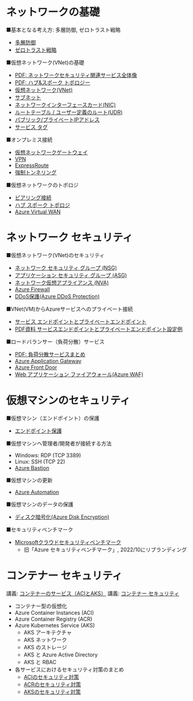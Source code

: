 # ネットワークの基礎

■基本となる考え方: 多層防御, ゼロトラスト戦略

- [多層防御](../../network/defense-in-depth.md)
- [ゼロトラスト戦略](../../SC/zero-trust.md)

<!--
- 参考: [LAPS](../../network/laps.md)
-->

■仮想ネットワーク(VNet)の基礎

- [PDF: ネットワークセキュリティ関連サービス全体像](../pdf/mod2/ネットワークセキュリティ関連サービス.pdf)
- [PDF: ハブ&スポーク トポロジー](../../network/ハブ・スポーク.pdf)
- [仮想ネットワーク(VNet)](../../network/vnet.md)
- [サブネット](../../network/subnet.md)
- [ネットワークインターフェースカード(NIC)](../../network/nic.md)
- [ルートテーブル / ユーザー定義のルート(UDR)](../../network/udr.md)
- [パブリック/プライベートIPアドレス](../../network/ip-address.md)
- [サービス タグ](../../network/service-tag.md)

■オンプレミス接続

- [仮想ネットワークゲートウェイ](../../network/virtual-network-gateway.md)
- [VPN](../../network/vpn.md)
- [ExpressRoute](../../network/er.md)
- [強制トンネリング](../../network/forced-tunneling.md)

■仮想ネットワークのトポロジ

- [ピアリング接続](../../AZ-104/mod05-01-peering.md)
- [ハブ スポーク トポロジ](../../network/hub-spoke.md)
- [Azure Virtual WAN](../../AZ-104/mod05-04-virtualwan.md)

# ネットワーク セキュリティ

■仮想ネットワーク(VNet)のセキュリティ

- [ネットワーク セキュリティ グループ (NSG)](../../AZ-700/nsg.md)
- [アプリケーション セキュリティ グループ (ASG)](../../network/asg.md)
- [ネットワーク仮想アプライアンス (NVA)](../../network/nva.md)
- [Azure Firewall](../../network/azure-firewall.md)
- [DDoS保護(Azure DDoS Protection)](../../network/ddos-protection.md)

<!--
[ラボ: NSG/ASG](https://github.com/MicrosoftLearning/AZ500-AzureSecurityTechnologies.ja-jp/blob/main/Instructions/Labs/LAB_07_NSGs.md)

[ラボ: Azure Firewall](https://github.com/MicrosoftLearning/AZ500-AzureSecurityTechnologies.ja-jp/blob/main/Instructions/Labs/LAB_08_AzureFirewall.md)
-->

■VNet(VM)からAzureサービスへのプライベート接続

<!--
- [プライベート リンク](../../network/private-link.md)
-->
- [サービス エンドポイントとプライベートエンドポイント](../../network/service-endpoint.md)
- [PDF資料 サービスエンドポイントとプライベートエンドポイント設定例](../pdf/mod2/サービスエンドポイントとプライベートエンドポイント設定例.pdf)

■ロードバランサー（負荷分散）サービス

- [PDF: 負荷分散サービスまとめ](../../AZ-104-2023/pdf/Azureの負荷分散サービスまとめ.pdf)
- [Azure Application Gateway](../../network/appgw.md)
- [Azure Front Door](../../network/front-door.md)
- [Web アプリケーション ファイアウォール(Azure WAF)](../../AZ-303/mod05-07-waf.md)

# 仮想マシンのセキュリティ

■仮想マシン（エンドポイント）の保護

- [エンドポイント保護](../../SC/endpoint-protection/endpoint-protection.md)

■仮想マシンへ管理者/開発者が接続する方法

- Windows: RDP (TCP 3389)
- Linux: SSH (TCP 22)
- [Azure Bastion](azure-bastion.md)

■仮想マシンの更新

- [Azure Automation](../../iac/azure-automation.md)

■仮想マシンのデータの保護

- [ディスク暗号化(Azure Disk Encryption)](../../SC/encryption/azure-disk-encryption.md)

<!--
■Windowsホストの保護機能

- [Windows Defender](windows-defender.md)

■クラウドのホストの保護と監視

- [Microsoft Defender for Cloud](microsoft-defender-for-cloud.md)
-->

■セキュリティベンチマーク

- [Microsoftクラウドセキュリティベンチマーク](../../SC/microsoft-security-benchmark.md)
  - 旧「Azure セキュリティベンチマーク」, 2022/10にリブランディング

# コンテナー セキュリティ

講義: [コンテナーのサービス（ACIとAKS）](../../AZ-104-2023/pdf/コンテナーのサービス.pdf)
講義: [コンテナー セキュリティ](mod02-04.md)

- コンテナー型の仮想化
- Azure Container Instances (ACI)
- Azure Container Registry (ACR)
- Azure Kubernetes Service (AKS)
  - AKS アーキテクチャ
  - AKS ネットワーク
  - AKS のストレージ
  - AKS と Azure Active Directory
  - AKS と RBAC
- 各サービスにおけるセキュリティ対策のまとめ
  - [ACIのセキュリティ対策](../../computing/aci-security.md)
  - [ACRのセキュリティ対策](../../computing/acr-security.md)
  - [AKSのセキュリティ対策](../../computing/aks-security.md)

